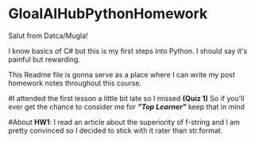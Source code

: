 # GloalAIHubPythonHomework

Salut from Datca/Mugla!

I know basics of C# but this is my first steps into Python. I should say it's painful but rewarding.

This Readme file is gonna serve as a place where I can write my post homework notes throughout this course.

#I attended the first lesson a little bit late so I missed __(Quiz 1)__ 
So if you'll ever get the chance to consider me for __*"Top Learner"*__ keep that in mind

#About __HW1__:
I read an article about the superiority of f-string and I am pretty convinced so I decided to stick with it rater than str.format. 
